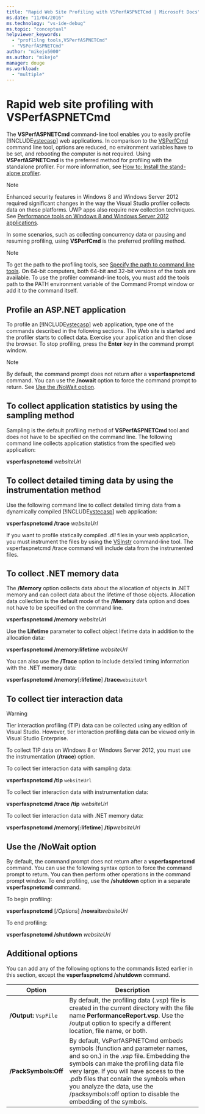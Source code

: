 ```yaml
---
title: "Rapid Web Site Profiling with VSPerfASPNETCmd | Microsoft Docs"
ms.date: "11/04/2016"
ms.technology: "vs-ide-debug"
ms.topic: "conceptual"
helpviewer_keywords: 
  - "proflilng tools,VSPerfASPNETCmd"
  - "VSPerfASPNETCmd"
author: "mikejo5000"
ms.author: "mikejo"
manager: douge
ms.workload: 
  - "multiple"
---
```

# Rapid web site profiling with VSPerfASPNETCmd

The **VSPerfASPNETCmd** command-line tool enables you to easily profile [!INCLUDE[vstecasp](../code-quality/includes/vstecasp_md.md)] web applications. In comparison to the [VSPerfCmd](../profiling/vsperfcmd.md) command line tool, options are reduced, no environment variables have to be set, and rebooting the computer is not required. Using **VSPerfASPNETCmd** is the preferred method for profiling with the standalone profiler. For more information, see [How to: Install the stand-alone profiler](../profiling/how-to-install-the-stand-alone-profiler.md).

> [!NOTE]
> Enhanced security features in Windows 8 and Windows Server 2012 required significant changes in the way the Visual Studio profiler collects data on these platforms. UWP apps also require new collection techniques. See [Performance tools on Windows 8 and Windows Server 2012 applications](../profiling/performance-tools-on-windows-8-and-windows-server-2012-applications.md).

 In some scenarios, such as collecting concurrency data or pausing and resuming profiling, using **VSPerfCmd** is the preferred profiling method.

> [!NOTE]
>  To get the path to the profiling tools, see [Specify the path to command line tools](../profiling/specifying-the-path-to-profiling-tools-command-line-tools.md). On 64-bit computers, both 64-bit and 32-bit versions of the tools are available. To use the profiler command-line tools, you must add the tools path to the PATH environment variable of the Command Prompt window or add it to the command itself.  

## Profile an ASP.NET application

To profile an [!INCLUDE[vstecasp](../code-quality/includes/vstecasp_md.md)] web application, type one of the commands described in the following sections. The Web site is started and the profiler starts to collect data. Exercise your application and then close the browser. To stop profiling, press the **Enter** key in the command prompt window.

> [!NOTE]
> By default, the command prompt does not return after a **vsperfaspnetcmd** command. You can use the **/nowait** option to force the command prompt to return. See [Use the /NoWait option](#use-the-nowait-option).

## To collect application statistics by using the sampling method
 Sampling is the default profiling method of **VSPerfASPNETCmd** tool and does not have to be specified on the command line. The following command line collects application statistics from the specified web application:

 **vsperfaspnetcmd**  *websiteUrl*

## To collect detailed timing data by using the instrumentation method

Use the following command line to collect detailed timing data from a dynamically compiled [!INCLUDE[vstecasp](../code-quality/includes/vstecasp_md.md)] web application:

**vsperfaspnetcmd /trace**  *websiteUrl*

If you want to profile statically compiled .*dll* files in your web application, you must instrument the files by using the [VSInstr](../profiling/vsinstr.md) command-line tool. The vsperfaspnetcmd /trace command will include data from the instrumented files.

## To collect .NET memory data

The **/Memory** option collects data about the allocation of objects in .NET memory and can collect data about the lifetime of those objects. Allocation data collection is the default mode of the **/Memory** data option and does not have to be specified on the command line.

 **vsperfaspnetcmd /memory** *websiteUrl*

 Use the **Lifetime** parameter to collect object lifetime data in addition to the allocation data:

 **vsperfaspnetcmd /memory:lifetime** *websiteUrl*

 You can also use the **/Trace** option to include detailed timing information with the .NET memory data:

 **vsperfaspnetcmd /memory**[**:lifetime**] **/trace**`websiteUrl`

## To collect tier interaction data

> [!WARNING]
> Tier interaction profiling (TIP) data can be collected using any edition of Visual Studio. However, tier interaction profiling data can be viewed only in Visual Studio Enterprise.
>
> To collect TIP data on Windows 8 or Windows Server 2012, you must use the instrumentation (**/trace**) option.

To collect tier interaction data with sampling data:

**vsperfaspnetcmd /tip** `websiteUrl`

To collect tier interaction data with instrumentation data:

**vsperfaspnetcmd /trace /tip** *websiteUrl*

To collect tier interaction data with .NET memory data:

**vsperfaspnetcmd /memory**[**:lifetime**] **/tip**_websiteUrl_

## Use the /NoWait option

By default, the command prompt does not return after a **vsperfaspnetcmd** command. You can use the following syntax option to force the command prompt to return. You can then perform other operations in the command prompt window. To end profiling, use the **/shutdown** option in a separate **vsperfaspnetcmd** command.

To begin profiling:

**vsperfaspnetcmd** [*/Options*] **/nowait**_websiteUrl_

To end profiling:

**vsperfaspnetcmd /shutdown** *websiteUrl*

## Additional options

You can add any of the following options to the commands listed earlier in this section, except the **vsperfaspnetcmd /shutdown** command.

|Option|Description|
|------------|-----------------|
|**/Output:** `VspFile`|By default, the profiling data (.*vsp*) file is created in the current directory with the file name **PerformanceReport.vsp**. Use the /output option to specify a different location, file name, or both.|
|**/PackSymbols:Off**|By default, VsPerfASPNETCmd embeds symbols (function and parameter names, and so on.) in the .*vsp* file. Embedding the symbols can make the profiling data file very large. If you will have access to the .*pdb* files that contain the symbols when you analyze the data, use the /packsymbols:off option to disable the embedding of the symbols.|
